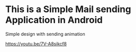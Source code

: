# This is a Simple Mail sending Application in Android

Simple design with sending animation

https://youtu.be/7V-A8sikcf8
